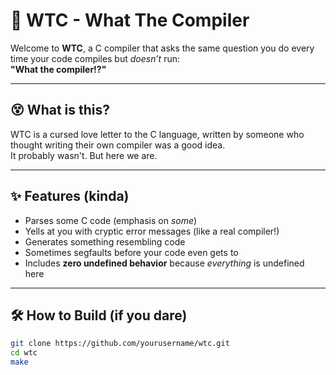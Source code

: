 # 🤯 WTC - What The Compiler

Welcome to **WTC**, a C compiler that asks the same question you do every time your code compiles but *doesn’t* run:  
**"What the compiler!?"**

---

## 😵 What is this?

WTC is a cursed love letter to the C language, written by someone who thought writing their own compiler was a good idea.  
It probably wasn't. But here we are.

---

## ✨ Features (kinda)

- Parses some C code (emphasis on *some*)
- Yells at you with cryptic error messages (like a real compiler!)
- Generates something resembling code
- Sometimes segfaults before your code even gets to
- Includes **zero undefined behavior** because *everything* is undefined here

---

## 🛠 How to Build (if you dare)

```bash
git clone https://github.com/yourusername/wtc.git
cd wtc
make

